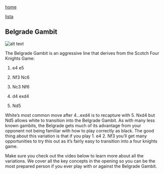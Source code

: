 [home](/zaliczeniowe1awww/)

[lista](/zaliczeniowe1awww/lista/)

## Belgrade Gambit

![alt text](https://www.thechesswebsite.com/wp-content/uploads/2017/07/belgrade-gambit.jpg "Belgrade Gambit")


The Belgrade Gambit is an aggressive line that derives from the Scotch Four Knights Game:

1. e4 e5

2. Nf3 Nc6

3. Nc3 Nf6

4. d4 exd4

5. Nd5

White’s most common move after 4…exd4 is to recapture with 5. Nxd4 but Nd5 allows white to transition into the Belgrade Gambit. As with many less known gambits, the Belgrade gets much of its advantage from your opponent not being familiar with how to play correctly as black. The good thing about this variation is that if you play 1. e4 2. Nf3 you’ll get many opportunities to try this out as it’s fairly easy to transition into a four knights game.

Make sure you check out the video below to learn more about all the variations. We cover all the key concepts in the opening so you can be the most prepared person if you ever play with or against the Belgrade Gambit.

